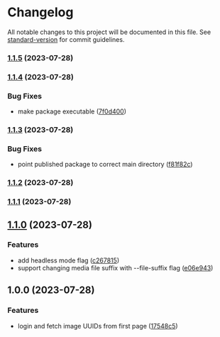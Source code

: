 # Changelog

All notable changes to this project will be documented in this file. See [standard-version](https://github.com/conventional-changelog/standard-version) for commit guidelines.

### [1.1.5](https://github.com/jonpepler/mitene-photo-fetcher/compare/v1.1.4...v1.1.5) (2023-07-28)

### [1.1.4](https://github.com/jonpepler/mitene-photo-fetcher/compare/v1.1.3...v1.1.4) (2023-07-28)


### Bug Fixes

* make package executable ([7f0d400](https://github.com/jonpepler/mitene-photo-fetcher/commit/7f0d400c40350cfaac4807e2bf2a5e23fc72e0ed))

### [1.1.3](https://github.com/jonpepler/mitene-photo-fetcher/compare/v1.1.2...v1.1.3) (2023-07-28)


### Bug Fixes

* point published package to correct main directory ([f81f82c](https://github.com/jonpepler/mitene-photo-fetcher/commit/f81f82c97b4b97bce67d139d1ebef8a516f9c054))

### [1.1.2](https://github.com/jonpepler/mitene-photo-fetcher/compare/v1.1.1...v1.1.2) (2023-07-28)

### [1.1.1](https://github.com/jonpepler/mitene-photo-fetcher/compare/v1.1.0...v1.1.1) (2023-07-28)

## [1.1.0](https://personal.github.com/jonpepler/mitene-photo-fetcher/compare/v1.0.0...v1.1.0) (2023-07-28)


### Features

* add headless mode flag ([c267815](https://personal.github.com/jonpepler/mitene-photo-fetcher/commit/c267815802c6c529755e3088b5930ff43713960e))
* support changing media file suffix with --file-suffix flag ([e06e943](https://personal.github.com/jonpepler/mitene-photo-fetcher/commit/e06e94309ac73919dc8e36c6dea1f09eac522f25))

## 1.0.0 (2023-07-28)


### Features

* login and fetch image UUIDs from first page ([17548c5](https://personal.github.com/jonpepler/mitene-photo-fetcher/commit/17548c53e8efc826bec9f7154ef52b2c0272fbe1))
